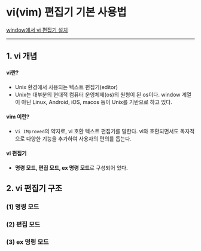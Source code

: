 # vi(vim) 편집기 기본 사용법

[window에서 vi 편집기 설치](https://github.com/sanga327/TIL/blob/main/Linux/vim_install.md)

---

## 1. vi 개념
#### vi란? 
  - Unix 환경에서 사용되는 텍스트 편집기(editor)
  - Unix는 대부분의 현대적 컴퓨터 운영체제(os)의 원형이 된 os이다. window 계열이 아닌 Linux, Android, iOS, macos 등이 Unix를 기반으로 하고 있다.
#### vim 이란? 
  - `Vi IMproved`의 약자로, vi 호환 텍스트 편집기를 말한다. vi와 호환되면서도 독자적으로 다양한 기능을 추가하여 사용자의 편의를 돕는다.
#### vi 편집기
- **명령 모드, 편집 모드, ex 명령 모드**로 구성되어 있다.

## 2. vi 편집기 구조
### (1) 명령 모드

### (2) 편집 모드

### (3) ex 명령 모드


